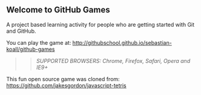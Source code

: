 ## Welcome to GitHub Games

A project based learning activity for people who are getting started with Git and GitHub.

You can play the game at: http://githubschool.github.io/sebastian-koall/github-games


>> _*SUPPORTED BROWSERS*: Chrome, Firefox, Safari, Opera and IE9+_

This fun open source game was cloned from: https://github.com/jakesgordon/javascript-tetris
